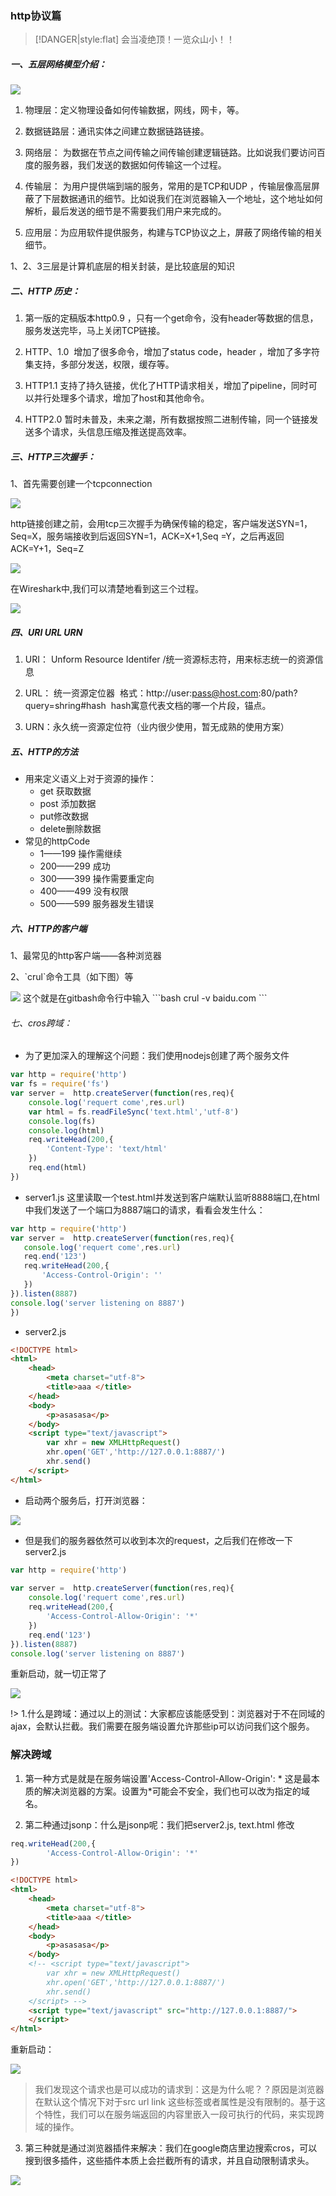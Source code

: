 <!--
 * @Descripttion: 
 * @version: 
 * @Author: suckson
 * @Date: 2019-09-02 15:46:43
 * @LastEditors: suckson
 * @LastEditTime: 2019-09-02 16:36:35
 -->
### http协议篇

> [!DANGER|style:flat]  会当凌绝顶！一览众山小！！

##### 一、五层网络模型介绍：
<img src="https://img-blog.csdnimg.cn/20190531141151520.png?x-oss-process=image/watermark,type_ZmFuZ3poZW5naGVpdGk,shadow_10,text_aHR0cHM6Ly9ibG9nLmNzZG4ubmV0L3dlaXhpbl80MTY4Njc3OQ==,size_16,color_FFFFFF,t_70"/>

1.  物理层：定义物理设备如何传输数据，网线，网卡，等。<br/>

1.  数据链路层：通讯实体之间建立数据链路链接。<br/>

3.  网络层： 为数据在节点之间传输之间传输创建逻辑链路。比如说我们要访问百度的服务器，我们发送的数据如何传输这一个过程。<br/>

4.  传输层： 为用户提供端到端的服务，常用的是TCP和UDP  ，传输层像高层屏蔽了下层数据通讯的细节。比如说我们在浏览器输入一个地址，这个地址如何解析，最后发送的细节是不需要我们用户来完成的。<br/>

5.  应用层：为应用软件提供服务，构建与TCP协议之上，屏蔽了网络传输的相关细节。<br/>
<p>1、2、3三层是计算机底层的相关封装，是比较底层的知识</p>

##### 二、HTTP 历史：

1. 第一版的定稿版本http0.9 ，只有一个get命令，没有header等数据的信息，服务发送完毕，马上关闭TCP链接。

2. HTTP、1.0  增加了很多命令，增加了status code，header ，增加了多字符集支持，多部分发送，权限，缓存等。

3. HTTP1.1 支持了持久链接，优化了HTTP请求相关，增加了pipeline，同时可以并行处理多个请求，增加了host和其他命令。

4. HTTP2.0 暂时未普及，未来之潮，所有数据按照二进制传输，同一个链接发送多个请求，头信息压缩及推送提高效率。

##### 三、HTTP三次握手：
 <p>1、首先需要创建一个tcpconnection </p>
 <img src="https://img-blog.csdnimg.cn/20190531144535242.png?x-oss-process=image/watermark,type_ZmFuZ3poZW5naGVpdGk,shadow_10,text_aHR0cHM6Ly9ibG9nLmNzZG4ubmV0L3dlaXhpbl80MTY4Njc3OQ==,size_16,color_FFFFFF,t_70"/>
 <p>
  http链接创建之前，会用tcp三次握手为确保传输的稳定，客户端发送SYN=1，Seq=X，服务端接收到后返回SYN=1，ACK=X+1,Seq =Y，之后再返回ACK=Y+1，Seq=Z
 </p>
 <img src="https://img-blog.csdnimg.cn/20190531144913208.png?x-oss-process=image/watermark,type_ZmFuZ3poZW5naGVpdGk,shadow_10,text_aHR0cHM6Ly9ibG9nLmNzZG4ubmV0L3dlaXhpbl80MTY4Njc3OQ==,size_16,color_FFFFFF,t_70"></img>
 <p>
 在Wireshark中,我们可以清楚地看到这三个过程。
 </p>
 <img src="https://img-blog.csdnimg.cn/20190531150049304.png?x-oss-process=image/watermark,type_ZmFuZ3poZW5naGVpdGk,shadow_10,text_aHR0cHM6Ly9ibG9nLmNzZG4ubmV0L3dlaXhpbl80MTY4Njc3OQ==,size_16,color_FFFFFF,t_70"></img>


#####  四、URI  URL URN

1. URI： Unform Resource Identifer /统一资源标志符，用来标志统一的资源信息

2. URL： 统一资源定位器  格式：http://user:pass@host.com:80/path?query=shring#hash  hash寓意代表文档的哪一个片段，锚点。

3. URN：永久统一资源定位符（业内很少使用，暂无成熟的使用方案）

#####  五、HTTP的方法
+ 用来定义语义上对于资源的操作：
  - get 获取数据
  - post 添加数据
  - put修改数据
  - delete删除数据
+ 常见的httpCode 
  - 1——199 操作需继续
  - 200——299 成功
  - 300——399 操作需要重定向
  - 400——499 没有权限
  - 500——599 服务器发生错误

#####  六、HTTP的客户端
 <p>1、最常见的http客户端——各种浏览器 </p>
 <p>2、`crul`命令工具（如下图）等 </p>
 <img src = "https://img-blog.csdnimg.cn/20190602122214449.png">
 这个就是在gitbash命令行中输入
 ```bash
 crul -v baidu.com
 ```

 ###### 七、cros跨域：
  - 为了更加深入的理解这个问题：我们使用nodejs创建了两个服务文件
```js
var http = require('http')
var fs = require('fs')
var server =  http.createServer(function(res,req){
	console.log('requert come',res.url)
	var html = fs.readFileSync('text.html','utf-8')
	console.log(fs)
	console.log(html)
	req.writeHead(200,{
		'Content-Type': 'text/html'
	})
	req.end(html)
})
```
 - server1.js 这里读取一个test.html并发送到客户端默认监听8888端口,在html中我们发送了一个端口为8887端口的请求，看看会发生什么：
 
 ```js
var http = require('http')
var server =  http.createServer(function(res,req){
	console.log('requert come',res.url)
	req.end('123')
	req.writeHead(200,{
		'Access-Control-Origin': ''
	})
}).listen(8887)
console.log('server listening on 8887')
})
```
 - server2.js 
```html
<!DOCTYPE html>
<html>
	<head>
		<meta charset="utf-8">
		<title>aaa </title>
	</head>
	<body>
		<p>asasasa</p>
	</body>
	<script type="text/javascript">
		var xhr = new XMLHttpRequest()
		xhr.open('GET','http://127.0.0.1:8887/')
		xhr.send()
	</script>
</html>
```
 - 启动两个服务后，打开浏览器：
 
<img src = "https://img-blog.csdnimg.cn/20190602123702327.png?x-oss-process=image/watermark,type_ZmFuZ3poZW5naGVpdGk,shadow_10,text_aHR0cHM6Ly9ibG9nLmNzZG4ubmV0L3dlaXhpbl80MTY4Njc3OQ==,size_16,color_FFFFFF,t_70">

- 但是我们的服务器依然可以收到本次的request，之后我们在修改一下server2.js

```js
var http = require('http')
 
var server =  http.createServer(function(res,req){
	console.log('requert come',res.url)
	req.writeHead(200,{
		'Access-Control-Allow-Origin': '*'
	})
	req.end('123')
}).listen(8887)
console.log('server listening on 8887')
```
<p>重新启动，就一切正常了</p>
<img src = "https://img-blog.csdnimg.cn/20190602124822548.png?x-oss-process=image/watermark,type_ZmFuZ3poZW5naGVpdGk,shadow_10,text_aHR0cHM6Ly9ibG9nLmNzZG4ubmV0L3dlaXhpbl80MTY4Njc3OQ==,size_16,color_FFFFFF,t_70">

!> 1.什么是跨域：通过以上的测试：大家都应该能感受到：浏览器对于不在同域的ajax，会默认拦截。我们需要在服务端设置允许那些ip可以访问我们这个服务。

###  解决跨域

1. 第一种方式是就是在服务端设置'Access-Control-Allow-Origin': * 这是最本质的解决浏览器的方案。设置为*可能会不安全，我们也可以改为指定的域名。

2. 第二种通过jsonp：什么是jsonp呢：我们把server2.js, text.html 修改
```js
req.writeHead(200,{
		'Access-Control-Allow-Origin': '*'
})
```
```html
<!DOCTYPE html>
<html>
	<head>
		<meta charset="utf-8">
		<title>aaa </title>
	</head>
	<body>
		<p>asasasa</p>
	</body>
	<!-- <script type="text/javascript">
		var xhr = new XMLHttpRequest()
		xhr.open('GET','http://127.0.0.1:8887/')
		xhr.send()
	</script> -->
	<script type="text/javascript" src="http://127.0.0.1:8887/">		
	</script>
</html>
```
<p>
重新启动：
</p>
<img src = "https://img-blog.csdnimg.cn/2019060213205848.png?x-oss-process=image/watermark,type_ZmFuZ3poZW5naGVpdGk,shadow_10,text_aHR0cHM6Ly9ibG9nLmNzZG4ubmV0L3dlaXhpbl80MTY4Njc3OQ==,size_16,color_FFFFFF,t_70">

> 我们发现这个请求也是可以成功的请求到：这是为什么呢？？原因是浏览器在默认这个情况下对于src  url   link 这些标签或者属性是没有限制的。基于这个特性，我们可以在服务端返回的内容里嵌入一段可执行的代码，来实现跨域的操作。

3. 第三种就是通过浏览器插件来解决：我们在google商店里边搜索cros，可以搜到很多插件，这些插件本质上会拦截所有的请求，并且自动限制请求头。

<img src="https://img-blog.csdnimg.cn/20190602132712103.png?x-oss-process=image/watermark,type_ZmFuZ3poZW5naGVpdGk,shadow_10,text_aHR0cHM6Ly9ibG9nLmNzZG4ubmV0L3dlaXhpbl80MTY4Njc3OQ==,size_16,color_FFFFFF,t_70">